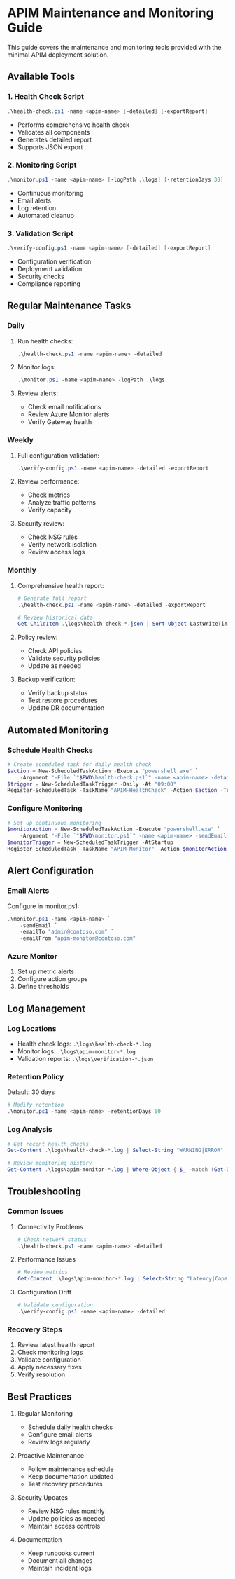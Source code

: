 # APIM Maintenance and Monitoring Guide

This guide covers the maintenance and monitoring tools provided with the minimal APIM deployment solution.

## Available Tools

### 1. Health Check Script
```powershell
.\health-check.ps1 -name <apim-name> [-detailed] [-exportReport]
```
- Performs comprehensive health check
- Validates all components
- Generates detailed report
- Supports JSON export

### 2. Monitoring Script
```powershell
.\monitor.ps1 -name <apim-name> [-logPath .\logs] [-retentionDays 30] [-sendEmail] [-emailTo user@domain.com] [-emailFrom sender@domain.com]
```
- Continuous monitoring
- Email alerts
- Log retention
- Automated cleanup

### 3. Validation Script
```powershell
.\verify-config.ps1 -name <apim-name> [-detailed] [-exportReport]
```
- Configuration verification
- Deployment validation
- Security checks
- Compliance reporting

## Regular Maintenance Tasks

### Daily
1. Run health checks:
   ```powershell
   .\health-check.ps1 -name <apim-name> -detailed
   ```

2. Monitor logs:
   ```powershell
   .\monitor.ps1 -name <apim-name> -logPath .\logs
   ```

3. Review alerts:
   - Check email notifications
   - Review Azure Monitor alerts
   - Verify Gateway health

### Weekly
1. Full configuration validation:
   ```powershell
   .\verify-config.ps1 -name <apim-name> -detailed -exportReport
   ```

2. Review performance:
   - Check metrics
   - Analyze traffic patterns
   - Verify capacity

3. Security review:
   - Check NSG rules
   - Verify network isolation
   - Review access logs

### Monthly
1. Comprehensive health report:
   ```powershell
   # Generate full report
   .\health-check.ps1 -name <apim-name> -detailed -exportReport
   
   # Review historical data
   Get-ChildItem .\logs\health-check-*.json | Sort-Object LastWriteTime -Descending
   ```

2. Policy review:
   - Check API policies
   - Validate security policies
   - Update as needed

3. Backup verification:
   - Verify backup status
   - Test restore procedures
   - Update DR documentation

## Automated Monitoring

### Schedule Health Checks
```powershell
# Create scheduled task for daily health check
$action = New-ScheduledTaskAction -Execute "powershell.exe" `
    -Argument "-File `"$PWD\health-check.ps1`" -name <apim-name> -detailed -exportReport"
$trigger = New-ScheduledTaskTrigger -Daily -At "09:00"
Register-ScheduledTask -TaskName "APIM-HealthCheck" -Action $action -Trigger $trigger
```

### Configure Monitoring
```powershell
# Set up continuous monitoring
$monitorAction = New-ScheduledTaskAction -Execute "powershell.exe" `
    -Argument "-File `"$PWD\monitor.ps1`" -name <apim-name> -sendEmail -emailTo admin@contoso.com"
$monitorTrigger = New-ScheduledTaskTrigger -AtStartup
Register-ScheduledTask -TaskName "APIM-Monitor" -Action $monitorAction -Trigger $monitorTrigger
```

## Alert Configuration

### Email Alerts
Configure in monitor.ps1:
```powershell
.\monitor.ps1 -name <apim-name> `
    -sendEmail `
    -emailTo "admin@contoso.com" `
    -emailFrom "apim-monitor@contoso.com"
```

### Azure Monitor
1. Set up metric alerts
2. Configure action groups
3. Define thresholds

## Log Management

### Log Locations
- Health check logs: `.\logs\health-check-*.log`
- Monitor logs: `.\logs\apim-monitor-*.log`
- Validation reports: `.\logs\verification-*.json`

### Retention Policy
Default: 30 days
```powershell
# Modify retention
.\monitor.ps1 -name <apim-name> -retentionDays 60
```

### Log Analysis
```powershell
# Get recent health checks
Get-Content .\logs\health-check-*.log | Select-String "WARNING|ERROR"

# Review monitoring history
Get-Content .\logs\apim-monitor-*.log | Where-Object { $_ -match (Get-Date).ToString("yyyy-MM-dd") }
```

## Troubleshooting

### Common Issues
1. Connectivity Problems
   ```powershell
   # Check network status
   .\health-check.ps1 -name <apim-name> -detailed
   ```

2. Performance Issues
   ```powershell
   # Review metrics
   Get-Content .\logs\apim-monitor-*.log | Select-String "Latency|Capacity"
   ```

3. Configuration Drift
   ```powershell
   # Validate configuration
   .\verify-config.ps1 -name <apim-name> -detailed
   ```

### Recovery Steps
1. Review latest health report
2. Check monitoring logs
3. Validate configuration
4. Apply necessary fixes
5. Verify resolution

## Best Practices

1. Regular Monitoring
   - Schedule daily health checks
   - Configure email alerts
   - Review logs regularly

2. Proactive Maintenance
   - Follow maintenance schedule
   - Keep documentation updated
   - Test recovery procedures

3. Security Updates
   - Review NSG rules monthly
   - Update policies as needed
   - Maintain access controls

4. Documentation
   - Keep runbooks current
   - Document all changes
   - Maintain incident logs